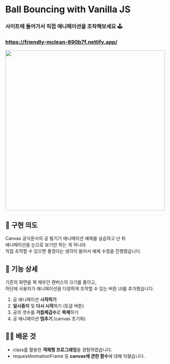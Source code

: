 # Ball Bouncing with Vanilla JS

### 사이트에 들어가서 직접 애니메이션을 조작해보세요 🕹
### https://friendly-mclean-890b7f.netlify.app/

<img src="https://user-images.githubusercontent.com/68722179/149880836-ab7ea0b5-6266-49aa-a607-bab9ccdaed26.png" width="500" />

## 🥎 구현 의도
Canvas 공식문서의 공 튕기기 애니메이션 예제를 실습하고 난 뒤 <BR/> 
애니메이션을 눈으로 보기만 하는 게 아니라  <BR/>
직접 조작할 수 있으면 좋겠다는 생각이 들어서 예제 수정을 진행했습니다.

## 🎳 기능 상세
기존의 화면을 꽉 채우던 캔버스의 크기를 줄이고, <BR/> 
하단에 사용자가 애니메이션을 다양하게 조작할 수 있는 버튼 UI를 추가했습니다.

1. 공 애니메이션 **시작하기**
2. **일시중지** 및 **다시 시작**하기 (토글 버튼)
3. 공의 갯수를 **거듭제곱수**로 **복제**하기
4. 공 애니메이션 **멈추기** (canvas 초기화)

## 🏌️‍♂️ 배운 것
* class를 활용한 **객체형 프로그래밍**을 경험하였습니다.
* requestAnimationFrame 등 **canvas에 관한 함수**에 대해 익혔습니다.
